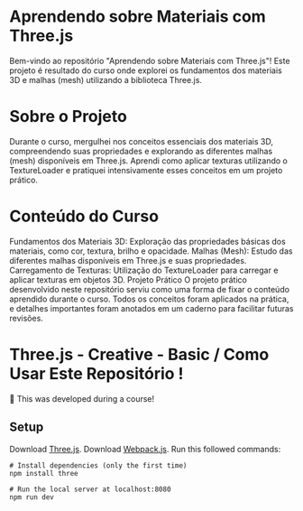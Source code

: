 
# Aprendendo sobre Materiais com Three.js
Bem-vindo ao repositório "Aprendendo sobre  Materiais com Three.js"! Este projeto é resultado do curso onde explorei os fundamentos dos materiais 3D e malhas (mesh) utilizando a biblioteca Three.js.

# Sobre o Projeto
Durante o curso, mergulhei nos conceitos essenciais dos materiais 3D, compreendendo suas propriedades e explorando as diferentes malhas (mesh) disponíveis em Three.js. Aprendi como aplicar texturas utilizando o TextureLoader e pratiquei intensivamente esses conceitos em um projeto prático.

# Conteúdo do Curso
Fundamentos dos Materiais 3D: Exploração das propriedades básicas dos materiais, como cor, textura, brilho e opacidade.
Malhas (Mesh): Estudo das diferentes malhas disponíveis em Three.js e suas propriedades.
Carregamento de Texturas: Utilização do TextureLoader para carregar e aplicar texturas em objetos 3D.
Projeto Prático
O projeto prático desenvolvido neste repositório serviu como uma forma de fixar o conteúdo aprendido durante o curso. Todos os conceitos foram aplicados na prática, e detalhes importantes foram anotados em um caderno para facilitar futuras revisões.

# Three.js - Creative - Basic / Como Usar Este Repositório !
🚧 This was developed during a course! 

## Setup
Download [Three.js](https://threejs.org/).
Download [Webpack.js](https://webpack.js.org/guides/installation/).
Run this followed commands:

``` powershell/terminal
# Install dependencies (only the first time)
npm install three

# Run the local server at localhost:8080
npm run dev

